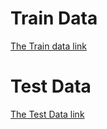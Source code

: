 # Train Data

[The Train data link](https://drive.google.com/file/d/1bW8FjMFvmrXLzIeO3B10UrQaTrA1jUrL/view?usp=sharing)
  
# Test  Data

[The Test Data link](https://drive.google.com/file/d/1DAEn2PFc9Ua_RbBJk1SbQkxXELx1NnKc/view?usp=sharing)
